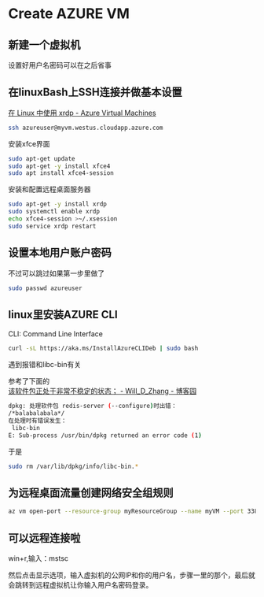 # Create AZURE VM

## 新建一个虚拟机
设置好用户名密码可以在之后省事

## 在linuxBash上SSH连接并做基本设置
[在 Linux 中使用 xrdp - Azure Virtual Machines](https://docs.microsoft.com/zh-cn/azure/virtual-machines/linux/use-remote-desktop)
```bash
ssh azureuser@myvm.westus.cloudapp.azure.com
```

安装xfce界面
```bash
sudo apt-get update
sudo apt-get -y install xfce4
sudo apt install xfce4-session
```

安装和配置远程桌面服务器
```bash
sudo apt-get -y install xrdp
sudo systemctl enable xrdp
echo xfce4-session >~/.xsession
sudo service xrdp restart
```

## 设置本地用户账户密码
不过可以跳过如果第一步里做了
```bash
sudo passwd azureuser
```
## linux里安装AZURE CLI
CLI: Command Line Interface
```bash
curl -sL https://aka.ms/InstallAzureCLIDeb | sudo bash
```

遇到报错和libc-bin有关

参考了下面的\
[该软件包正处于非常不稳定的状态； - Will_D_Zhang - 博客园](https://www.cnblogs.com/bk770466199/p/6430467.html)

```bash
dpkg: 处理软件包 redis-server (--configure)时出错：
/*balabalabala*/
在处理时有错误发生：
 libc-bin
E: Sub-process /usr/bin/dpkg returned an error code (1)
```
于是
```bash
sudo rm /var/lib/dpkg/info/libc-bin.*
```

## 为远程桌面流量创建网络安全组规则
```bash
az vm open-port --resource-group myResourceGroup --name myVM --port 3389
```

## 可以远程连接啦
win+r,输入：mstsc

然后点击显示选项，输入虚拟机的公网IP和你的用户名，步骤一里的那个，最后就会跳转到远程虚拟机让你输入用户名密码登录。

